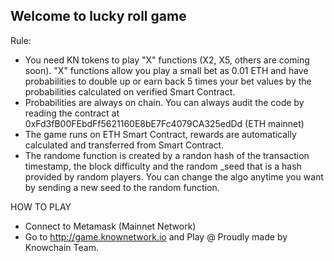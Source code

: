 ## Welcome to lucky roll game
Rule:
- You need KN tokens to play "X" functions (X2, X5, others are coming soon). "X" functions allow you play a small bet as 0.01 ETH and have probabilities to double up or earn back 5 times your bet values by the probabilities calculated on verified Smart Contract.
- Probabilities are always on chain. You can always audit the code by reading the contract at 0xFd3fB00FEbdFf5621160E8bE7Fc4079CA325edDd (ETH mainnet)
- The game runs on ETH Smart Contract, rewards are automatically calculated and transferred from Smart Contract.
- The randome function is created by a randon hash of the transaction timestamp, the block difficulty and the random _seed that is a hash provided by random players. You can change the algo anytime you want by sending a new seed to the random function.

HOW TO PLAY

- Connect to Metamask (Mainnet Network)
- Go to http://game.knownetwork.io and Play
@ Proudly made by Knowchain Team.
